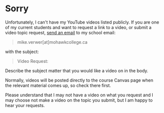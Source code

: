 # Sorry

Unfortunately, I can't have my YouTube videos listed publicly. If you are one of my current students and want to request a link to a video, or submit a video topic request, [send an email](mailto:mike.verwer@mohawkcollege.ca) to my school email:  

> mike.verwer[at]mohawkcollege.ca

with the subject:

> Video Request:

Describe the subject matter that you would like a video on in the body.

Normally, videos will be posted directly to the course Canvas page when the relevant material comes up, so check there first.

Please understand that I may not have a video on what you request and I may choose not make a video on the topic you submit, but I am happy to hear your requests.
